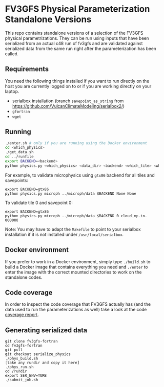 # FV3GFS Physical Parameterization Standalone Versions

This repo contains standalone versions of a selection of the FV3GFS physical parametrizations. They can be run using inputs that have been serialized from an actual c48 run of fv3gfs and are validated against serialized data from the same run right after the parameterization has been called.

## Requirements

You need the following things installed if you want to run directly on the host you are currently logged on to or if you are working directly on your laptop.
- serialbox installation (branch `savepoint_as_string` from https://github.com/VulcanClimateModeling/serialbox2/)
- `gfortran`
- `wget`

## Running

```bash
./enter.sh # only if you are running using the Docker environment
cd <which_physics>
./get_data.sh
cd ../runfile
export BACKEND=<backend>
python physics.py <which_physics> <data_dir> <backend> <which_tile> <which_savepoint>
```

For example, to validate microphysics using `gtx86` backend for all tiles and savepoints:
```
export BACKEND=gtx86
python physics.py microph ../microph/data $BACKEND None None
```

To validate tile 0 and savepoint 0:
```
export BACKEND=gtx86
python physics.py microph ../microph/data $BACKEND 0 cloud_mp-in-000000
```

Note: You may have to adapt the `Makefile` to point to your serialbox installation if it is not installed under `/usr/local/serialbox`.

## Docker environment

If you prefer to work in a Docker environment, simply type `./build.sh` to build a Docker image that contains everything you need and `./enter` to enter the image with the correct mounted directories to work on the standalone codes.

## Code coverage

In order to inspect the code coverage that FV3GFS actually has (and the data used to run the parameterizations as well) take a look at the code [coverage report](https://htmlpreview.github.io/?https://github.com/VulcanClimateModeling/physics_standalone/blob/master/coverage/index.html).

## Generating serialized data

```
git clone fv3gfs-fortran
cd fv3gfs-fortran
git pull
git checkout serialize_physics
./phys_build.sh
[take any rundir and copy it here]
./phys_run.sh
cd /rundir
export SER_ENV=TURB
./submit_job.sh
```
